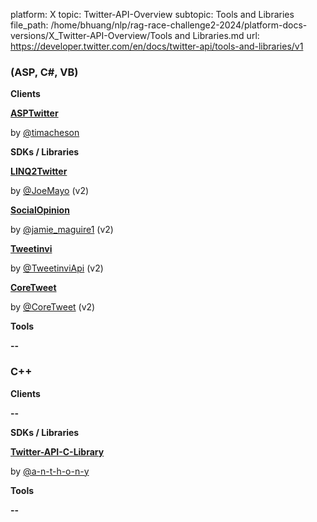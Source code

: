 platform: X
topic: Twitter-API-Overview
subtopic: Tools and Libraries
file_path: /home/bhuang/nlp/rag-race-challenge2-2024/platform-docs-versions/X_Twitter-API-Overview/Tools and Libraries.md
url: https://developer.twitter.com/en/docs/twitter-api/tools-and-libraries/v1

### (ASP, C#, VB)

**Clients**

**[ASPTwitter](http://www.timacheson.com/Blog/2013/jun/asptwitter)**

by [@timacheson](https://twitter.com/timacheson)

**SDKs / Libraries**

**[LINQ2Twitter](https://github.com/JoeMayo/LinqToTwitter)**

by [@JoeMayo](https://twitter.com/JoeMayo) (v2)

**[SocialOpinion](https://github.com/jamiemaguiredotnet/SocialOpinion-Public)**

by [@jamie\_maguire1](https://twitter.com/jamie_maguire1) (v2)

**[Tweetinvi](https://github.com/linvi/tweetinvi)**

by [@TweetinviApi](https://twitter.com/TweetinviApi) (v2)

**[CoreTweet](https://coretweet.github.io/)**

by [@CoreTweet](https://github.com/CoreTweet/) (v2)

**Tools**

**\--**

### C++

**Clients**

**\--**

**SDKs / Libraries**

**[Twitter-API-C-Library](https://github.com/a-n-t-h-o-n-y/Twitter-API-C-Library)**

by [@a-n-t-h-o-n-y](https://github.com/a-n-t-h-o-n-y)

**Tools**

**\--**